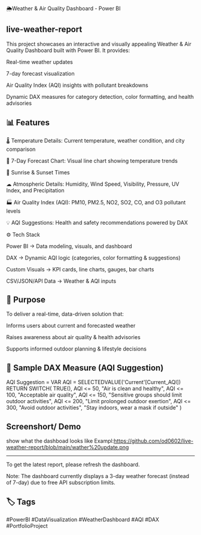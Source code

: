 🌦️Weather & Air Quality Dashboard - Power BI





live-weather-report
------------------------------------------------------------------------------------------------------------------------------------------------------
This project showcases an interactive and visually appealing Weather & Air Quality Dashboard built with Power BI. It provides:

Real-time weather updates

7-day forecast visualization

Air Quality Index (AQI) insights with pollutant breakdowns

Dynamic DAX measures for category detection, color formatting, and health advisories


📊 Features
------------------------------------------------------------------------------------------------------------------------------------------------------
🌡 Temperature Details: Current temperature, weather condition, and city comparison

📅 7-Day Forecast Chart: Visual line chart showing temperature trends

🌇 Sunrise & Sunset Times

☁ Atmospheric Details: Humidity, Wind Speed, Visibility, Pressure, UV Index, and Precipitation

🏭 Air Quality Index (AQI): PM10, PM2.5, NO2, SO2, CO, and O3 pollutant levels

💡 AQI Suggestions: Health and safety recommendations powered by DAX

⚙️ Tech Stack

Power BI → Data modeling, visuals, and dashboard

DAX → Dynamic AQI logic (categories, color formatting & suggestions)

Custom Visuals → KPI cards, line charts, gauges, bar charts

CSV/JSON/API Data → Weather & AQI inputs


📌 Purpose
------------------------------------------------------------------------------------------------------------------------------------------------------
To deliver a real-time, data-driven solution that:

Informs users about current and forecasted weather

Raises awareness about air quality & health advisories

Supports informed outdoor planning & lifestyle decisions

🧠 Sample DAX Measure (AQI Suggestion)
------------------------------------------------------------------------------------------------------------------------------------------------------
AQI Suggestion =
VAR AQI = SELECTEDVALUE('Current'[Current_AQI])
RETURN
SWITCH(
    TRUE(),
    AQI <= 50, "Air is clean and healthy",
    AQI <= 100, "Acceptable air quality",
    AQI <= 150, "Sensitive groups should limit outdoor activities",
    AQI <= 200, "Limit prolonged outdoor exertion",
    AQI <= 300, "Avoid outdoor activities",
    "Stay indoors, wear a mask if outside"
)



Screenshort/ Demo
------------------------------------------------------------------------------------------------------------------------------------------------------
show what the dashboad looks like
Exampl:https://github.com/od0602/live-weather-report/blob/main/wather%20update.png

------------------------------------------------------------------------------------------------------------------------------------------------------
To get the latest report, please refresh the dashboard.



Note: The dashboard currently displays a 3-day weather forecast (instead of 7-day) due to free API subscription limits.

🏷 Tags
------------------------------------------------------------------------------------------------------------------------------------------------------
#PowerBI #DataVisualization #WeatherDashboard #AQI #DAX #PortfolioProject
